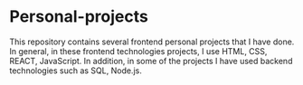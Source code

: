 # Personal-projects
This repository contains several frontend personal projects that I have done.  In general, in these frontend technologies projects, I use HTML, CSS, REACT, JavaScript. In addition, in some of the projects I have used backend technologies such as SQL, Node.js. 

